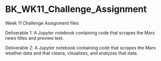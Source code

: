 # BK_WK11_Challenge_Assignment
Week 11 Challenge Assignment files 


Deliverable 1: A Jupyter notebook containing code that scrapes the Mars news titles and preview text.

Deliverable 2: A Jupyter notebook containing code that scrapes the Mars weather data and that cleans, visualizes, and analyzes that data.
